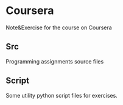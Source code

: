 Coursera
========

Note&Exercise for the course on Coursera

Src
---

Programming assignments source files

Script
------

Some utility python script files for exercises.